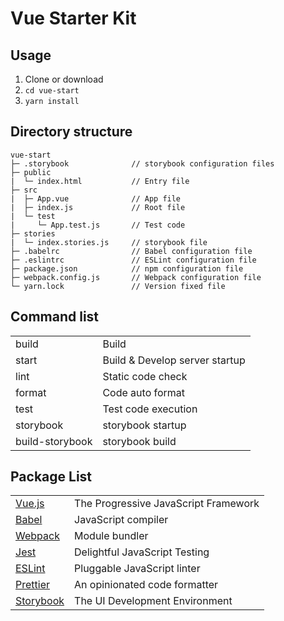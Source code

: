 # Vue Starter Kit

## Usage

1. Clone or download
2. `cd vue-start`
3. `yarn install`

## Directory structure

```
vue-start
├─ .storybook              // storybook configuration files
├─ public
|  └─ index.html           // Entry file
├─ src
|  ├─ App.vue              // App file
|  ├─ index.js             // Root file
|  └─ test
|     └─ App.test.js       // Test code
├─ stories
|  └─ index.stories.js     // storybook file
├─ .babelrc                // Babel configuration file
├─ .eslintrc               // ESLint configuration file
├─ package.json            // npm configuration file
├─ webpack.config.js       // Webpack configuration file
└─ yarn.lock               // Version fixed file
```

## Command list

|                 |                                |
| :-------------- | :----------------------------- |
| build           | Build                          |
| start           | Build & Develop server startup |
| lint            | Static code check              |
| format          | Code auto format               |
| test            | Test code execution            |
| storybook       | storybook startup              |
| build-storybook | storybook build                |

## Package List

|                                        |                                      |
| :------------------------------------- | :----------------------------------- |
| [Vue.js](https://vuejs.org/index.html) | The Progressive JavaScript Framework |
| [Babel](https://babeljs.io/)           | JavaScript compiler                  |
| [Webpack](https://webpack.js.org/)     | Module bundler                       |
| [Jest](https://jestjs.io/)             | Delightful JavaScript Testing        |
| [ESLint](https://eslint.org/)          | Pluggable JavaScript linter          |
| [Prettier](https://prettier.io/)       | An opinionated code formatter        |
| [Storybook](https://storybook.js.org/) | The UI Development Environment       |
